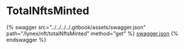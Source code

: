 # TotalNftsMinted

{% swagger src="../../../../.gitbook/assets/swagger.json" path="/lynex/nft/totalNftsMinted" method="get" %}
[swagger.json](../../../../.gitbook/assets/swagger.json)
{% endswagger %}
